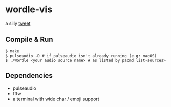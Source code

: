 # wordle-vis

a silly [tweet](https://twitter.com/jw0z_etc/status/1479449670585888771)

## Compile & Run
```
$ make
$ pulseaudio -D # if pulseaudio isn't already running (e.g: macOS)
$ ./Wordle <your audio source name> # as listed by pacmd list-sources>
```

## Dependencies
- pulseaudio
- fftw
- a terminal with wide char / emoji support
